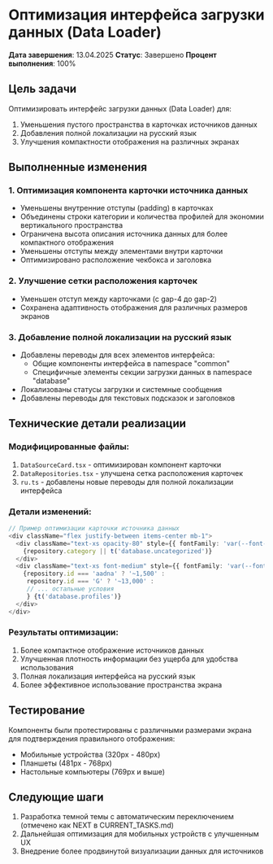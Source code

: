 # Оптимизация интерфейса загрузки данных (Data Loader)

**Дата завершения**: 13.04.2025
**Статус**: Завершено
**Процент выполнения**: 100%

## Цель задачи
Оптимизировать интерфейс загрузки данных (Data Loader) для:
1. Уменьшения пустого пространства в карточках источников данных
2. Добавления полной локализации на русский язык
3. Улучшения компактности отображения на различных экранах

## Выполненные изменения

### 1. Оптимизация компонента карточки источника данных
- Уменьшены внутренние отступы (padding) в карточках
- Объединены строки категории и количества профилей для экономии вертикального пространства
- Ограничена высота описания источника данных для более компактного отображения
- Уменьшены отступы между элементами внутри карточки
- Оптимизировано расположение чекбокса и заголовка

### 2. Улучшение сетки расположения карточек
- Уменьшен отступ между карточками (с gap-4 до gap-2)
- Сохранена адаптивность отображения для различных размеров экранов

### 3. Добавление полной локализации на русский язык
- Добавлены переводы для всех элементов интерфейса:
  - Общие компоненты интерфейса в namespace "common" 
  - Специфичные элементы секции загрузки данных в namespace "database"
- Локализованы статусы загрузки и системные сообщения
- Добавлены переводы для текстовых подсказок и заголовков

## Технические детали реализации

### Модифицированные файлы:
1. `DataSourceCard.tsx` - оптимизирован компонент карточки
2. `DataRepositories.tsx` - улучшена сетка расположения карточек
3. `ru.ts` - добавлены новые переводы для полной локализации интерфейса

### Детали изменений:
```typescript
// Пример оптимизации карточки источника данных
<div className="flex justify-between items-center mb-1">
  <div className="text-xs opacity-80" style={{ fontFamily: 'var(--font-inter)' }}>
    {repository.category || t('database.uncategorized')}
  </div>
  <div className="text-xs font-medium" style={{ fontFamily: 'var(--font-roboto-mono)', color: categoryColor }}>
    {repository.id === 'aadna' ? '~1,500' : 
     repository.id === 'G' ? '~13,000' : 
     // ... остальные условия
     } {t('database.profiles')}
  </div>
</div>
```

### Результаты оптимизации:
1. Более компактное отображение источников данных
2. Улучшенная плотность информации без ущерба для удобства использования
3. Полная локализация интерфейса на русский язык
4. Более эффективное использование пространства экрана

## Тестирование 
Компоненты были протестированы с различными размерами экрана для подтверждения правильного отображения:
- Мобильные устройства (320px - 480px)
- Планшеты (481px - 768px) 
- Настольные компьютеры (769px и выше)

## Следующие шаги
1. Разработка темной темы с автоматическим переключением (отмечено как NEXT в CURRENT_TASKS.md)
2. Дальнейшая оптимизация для мобильных устройств с улучшенным UX
3. Внедрение более продвинутой визуализации данных для источников
